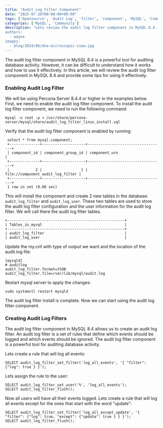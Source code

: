 ```yaml
---
title: "Audit Log Filter Component"
date: "2025-07-28T00:00:00+00:00"
tags: ['Opensource', 'Audit Log', 'filter', 'component', 'MySQL', 'Community']
categories: ['MySQL', 'Community']
description: "Lets review the audit log filter component in MySQL 8.4.
authors:
  - wayne
images:
  - blog/2024/06/dna-microscopic-view.jpg
---
```

The audit log filter component in MySQL 8.4 is a powerful tool for auditing database activity. However, it can be difficult to understand how it works and how to use it effectively. In this article, we will review the audit log filter component in MySQL 8.4 and provide some tips for using it effectively.

### Enabling Audit Log Filter

We will be using Percona Server 8.4.4 or higher in the examples below. First, we need to enable the audit log filter component. To install the audit log filter component, we need to run the following command:

```
mysql -u root -p < /usr/share/percona-server/mysql/share/audit_log_filter_linux_install.sql
```

 Verify that the audit log filter component is enabled by running:

```
 select * from mysql.component;
 +--------------+--------------------+-----------------------------------+
 | component_id | component_group_id | component_urn                     |
 +--------------+--------------------+-----------------------------------+
 |            2 |                  1 | file://component_audit_log_filter |
 +--------------+--------------------+-----------------------------------+
 1 row in set (0.00 sec)
```

This will install the component and create 2 new tables in the database: `audit_log_filter` and `audit_log_user`. These two tables are used to store the audit log filter configuration and the user information for the audit log filter. We will call there the audit log filter tables.

```
+------------------------------------------------------+
| Tables_in_mysql                                      |
+------------------------------------------------------+
| audit_log_filter                                     |
| audit_log_user                                       |
```

Update the my.cnf with type of output we want and the location of the audit.log file:

```
[mysqld]
# auditlog 
audit_log_filter.format=JSON
audit_log_filter.file=/var/lib/mysql/audit.log
```

Restart mysql server to apply the changes:

```
sudo systemctl restart mysqld
```

The audit log filter install is complete. Now we can start using the audit log filter component.

### Creating Audit Log Filters

The audit log filter component in MySQL 8.4 allows us to create an audit log filter. An audit log filter is a set of rules that define which events should be logged and which events should be ignored. The audit log filter component is a powerful tool for auditing database activity.

Lets create a rule that will log all events:

```
SELECT audit_log_filter_set_filter('log_all_events', '{ "filter": {"log": true } }');
```

Lets assign the rule to the user:

```
SELECT audit_log_filter_set_user('%', 'log_all_events');
SELECT audit_log_filter_flush();
```

Now all users will have all their events logged. Lets create a rule that will log all events except for the ones that start with the word "update":

```
SELECT audit_log_filter_set_filter('log_all_except_update', '{ "filter": {"log": true, "except": {"update": true } } }');
SELECT audit_log_filter_flush();
```
